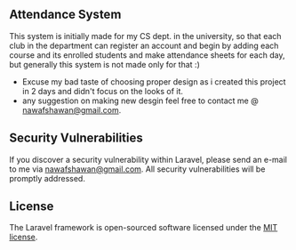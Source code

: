 

## Attendance System

This system is initially made for my CS dept. in the university, so that each club in the department can register an account and begin by adding each course and its enrolled students and make attendance sheets for each day, but generally this system is not made only for that :)
 
* Excuse my bad taste of choosing proper design as i created this project in 2 days and didn't focus on the looks of it. 
* any suggestion on making new desgin feel free to contact me @ [nawafshawan@gmail.com](mailto:nawafshawan@gmail.com).


## Security Vulnerabilities

If you discover a security vulnerability within Laravel, please send an e-mail to me via [nawafshawan@gmail.com](mailto:nawafshawan@gmail.com). All security vulnerabilities will be promptly addressed.

## License

The Laravel framework is open-sourced software licensed under the [MIT license](https://opensource.org/licenses/MIT).
